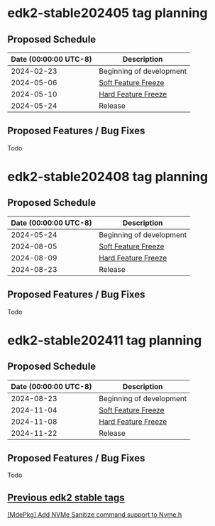 # edk2-stable202405 tag planning

## Proposed Schedule

| Date (00:00:00 UTC-8)| Description                              |
| ---------------------| ---------------------------------------- |
| 2024-02-23           | Beginning of development                 |
| 2024-05-06           | [Soft Feature Freeze](SoftFeatureFreeze) |
| 2024-05-10           | [Hard Feature Freeze](HardFeatureFreeze) |
| 2024-05-24           | Release                                  |

## Proposed Features / Bug Fixes
Todo

# edk2-stable202408 tag planning

## Proposed Schedule

| Date (00:00:00 UTC-8)| Description                              |
| ---------------------| ---------------------------------------- |
| 2024-05-24           | Beginning of development                 |
| 2024-08-05           | [Soft Feature Freeze](SoftFeatureFreeze) |
| 2024-08-09           | [Hard Feature Freeze](HardFeatureFreeze) |
| 2024-08-23           | Release                                  |

## Proposed Features / Bug Fixes
Todo

# edk2-stable202411 tag planning

## Proposed Schedule

| Date (00:00:00 UTC-8)| Description                              |
| ---------------------| ---------------------------------------- |
| 2024-08-23           | Beginning of development                 |
| 2024-11-04           | [Soft Feature Freeze](SoftFeatureFreeze) |
| 2024-11-08           | [Hard Feature Freeze](HardFeatureFreeze) |
| 2024-11-22           | Release                                  |

## Proposed Features / Bug Fixes
Todo


## [Previous edk2 stable tags](https://github.com/tianocore/edk2/tags)
[[MdePkg] Add NVMe Sanitize command support to Nvme.h](https://bugzilla.tianocore.org/show_bug.cgi?id=4591)